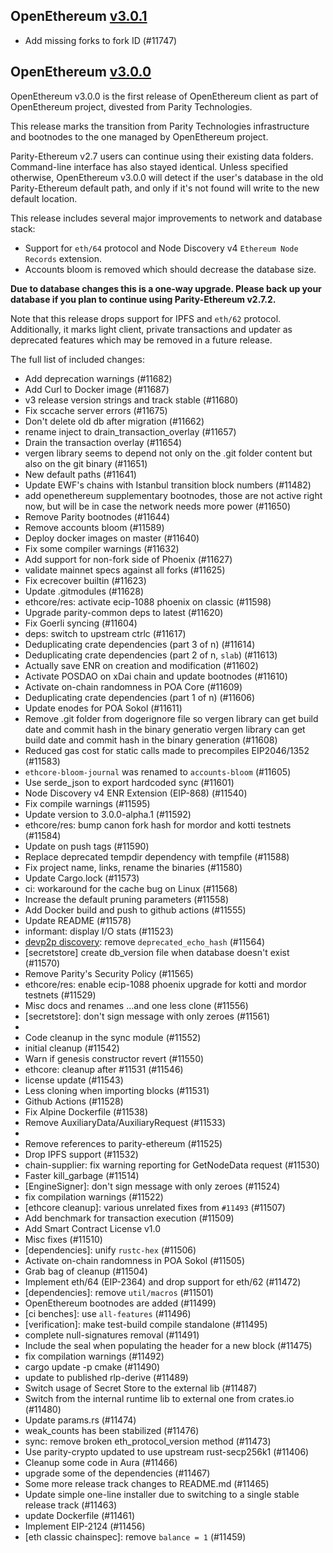 ## OpenEthereum [v3.0.1](https://github.com/openethereum/openethereum/releases/tag/v3.0.1)
- Add missing forks to fork ID (#11747)

## OpenEthereum [v3.0.0](https://github.com/openethereum/openethereum/releases/tag/v3.0.0)

OpenEthereum v3.0.0 is the first release of OpenEthereum client as part of OpenEthereum project, divested from Parity Technologies.

This release marks the transition from Parity Technologies infrastructure and bootnodes to the one managed by OpenEthereum project.

Parity-Ethereum v2.7 users can continue using their existing data folders. Command-line interface has also stayed identical.
Unless specified otherwise, OpenEthereum v3.0.0 will detect if the user's database in the old Parity-Ethereum default path,
and only if it's not found will write to the new default location.

This release includes several major improvements to network and database stack:
- Support for `eth/64` protocol and Node Discovery v4 `Ethereum Node Records` extension.
- Accounts bloom is removed which should decrease the database size.

**Due to database changes this is a one-way upgrade. Please back up your database if you plan to continue using Parity-Ethereum v2.7.2.**

Note that this release drops support for IPFS and `eth/62` protocol. Additionally, it marks light client, private transactions and updater as deprecated features which may be removed in a future release.

The full list of included changes:
- Add deprecation warnings (#11682)
- Add Curl to Docker image (#11687)
- v3 release version strings and track stable (#11680)
- Fix sccache server errors (#11675)
- Don't delete old db after migration (#11662)
- rename inject to drain_transaction_overlay (#11657)
- Drain the transaction overlay (#11654)
- vergen library seems to depend not only on the .git folder content but also on the git binary (#11651)
- New default paths (#11641)
- Update EWF's chains with Istanbul transition block numbers (#11482)
- add openethereum supplementary bootnodes, those are not active right now, but will be in case the network needs more power (#11650)
- Remove Parity bootnodes (#11644)
- Remove accounts bloom (#11589)
- Deploy docker images on master (#11640)
- Fix some compiler warnings (#11632)
- Add support for non-fork side of Phoenix (#11627)
- validate mainnet specs against all forks (#11625)
- Fix ecrecover builtin (#11623)
- Update .gitmodules (#11628)
- ethcore/res: activate ecip-1088 phoenix on classic (#11598)
- Upgrade parity-common deps to latest (#11620)
- Fix Goerli syncing (#11604)
- deps: switch to upstream ctrlc (#11617)
- Deduplicating crate dependencies (part 3 of n) (#11614)
- Deduplicating crate dependencies (part 2 of n, `slab`) (#11613)
- Actually save ENR on creation and modification (#11602)
- Activate POSDAO on xDai chain and update bootnodes (#11610)
- Activate on-chain randomness in POA Core (#11609)
- Deduplicating crate dependencies (part 1 of n) (#11606)
- Update enodes for POA Sokol (#11611)
- Remove .git folder from dogerignore file so vergen library can get build date and commit hash in the binary generatio vergen library can get build date and commit hash in the binary generation (#11608)
- Reduced gas cost for static calls made to precompiles EIP2046/1352 (#11583)
- `ethcore-bloom-journal` was renamed to `accounts-bloom` (#11605)
- Use serde_json to export hardcoded sync (#11601)
- Node Discovery v4 ENR Extension (EIP-868) (#11540)
- Fix compile warnings (#11595)
- Update version to 3.0.0-alpha.1 (#11592)
- ethcore/res: bump canon fork hash for mordor and kotti testnets (#11584)
- Update on push tags (#11590)
- Replace deprecated tempdir dependency with tempfile (#11588)
- Fix project name, links, rename the binaries (#11580)
- Update Cargo.lock (#11573)
- ci: workaround for the cache bug on Linux (#11568)
- Increase the default pruning parameters (#11558)
- Add Docker build and push to github actions (#11555)
- Update README (#11578)
- informant: display I/O stats (#11523)
- [devp2p discovery]: remove `deprecated_echo_hash` (#11564)
- [secretstore] create db_version file when database doesn't exist (#11570)
- Remove Parity's Security Policy (#11565)
- ethcore/res: enable ecip-1088 phoenix upgrade for kotti and mordor testnets (#11529)
- Misc docs and renames …and one less clone (#11556)
- [secretstore]: don't sign message with only zeroes (#11561)
- [devp2p discovery]: cleanup (#11547)
- Code cleanup in the sync module (#11552)
- initial cleanup (#11542)
- Warn if genesis constructor revert (#11550)
- ethcore: cleanup after #11531 (#11546)
- license update (#11543)
- Less cloning when importing blocks (#11531)
- Github Actions (#11528)
- Fix Alpine Dockerfile (#11538)
- Remove AuxiliaryData/AuxiliaryRequest (#11533)
- [journaldb]: cleanup (#11534)
- Remove references to parity-ethereum (#11525)
- Drop IPFS support (#11532)
- chain-supplier: fix warning reporting for GetNodeData request (#11530)
- Faster kill_garbage (#11514)
- [EngineSigner]: don't sign message with only zeroes (#11524)
- fix compilation warnings (#11522)
- [ethcore cleanup]: various unrelated fixes from `#11493` (#11507)
- Add benchmark for transaction execution (#11509)
- Add Smart Contract License v1.0
- Misc fixes (#11510)
- [dependencies]: unify `rustc-hex` (#11506)
- Activate on-chain randomness in POA Sokol (#11505)
- Grab bag of cleanup (#11504)
- Implement eth/64 (EIP-2364) and drop support for eth/62 (#11472)
- [dependencies]: remove `util/macros` (#11501)
- OpenEthereum bootnodes are added (#11499)
- [ci benches]: use `all-features` (#11496)
- [verification]: make test-build compile standalone (#11495)
- complete null-signatures removal (#11491)
- Include the seal when populating the header for a new block (#11475)
- fix compilation warnings (#11492)
- cargo update -p cmake (#11490)
- update to published rlp-derive (#11489)
- Switch usage of Secret Store to the external lib (#11487)
- Switch from the internal runtime lib to external one from crates.io (#11480)
- Update params.rs (#11474)
- weak_counts has been stabilized (#11476)
- sync: remove broken eth_protocol_version method (#11473)
- Use parity-crypto updated to use upstream rust-secp256k1 (#11406)
- Cleanup some code in Aura (#11466)
- upgrade some of the dependencies (#11467)
- Some more release track changes to README.md (#11465)
- Update simple one-line installer due to switching to a single stable release track (#11463)
- update Dockerfile (#11461)
- Implement EIP-2124 (#11456)
- [eth classic chainspec]: remove `balance = 1` (#11459)